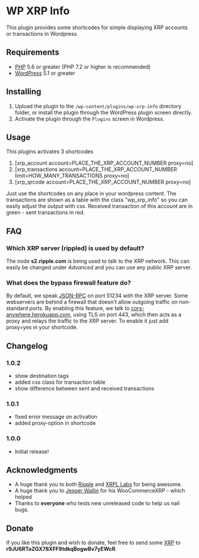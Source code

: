 # WP XRP Info

This plugin provides some shortcodes for simple displaying XRP accounts or transactions in Wordpress

## Requirements

* [PHP](https://php.net) 5.6 or greater (PHP 7.2 or higher is recommended)
* [WordPress](https://wordpress.org/) 5.1 or greater

## Installing

1. Upload the plugin to the `/wp-content/plugins/wp-xrp-info` directory folder, or install the plugin through the WordPress plugin screen directly.
1. Activate the plugin through the `Plugins` screen in Wordpress.

## Usage
This plugins activates 3 shortcodes
1. [xrp_account account=PLACE_THE_XRP_ACCOUNT_NUMBER proxy=no]
1. [xrp_transactions account=PLACE_THE_XRP_ACCOUNT_NUMBER limit=HOW_MANY_TRANSACTIONS proxy=no]
1. [xrp_qrcode account=PLACE_THE_XRP_ACCOUNT_NUMBER proxy=no]

Just use the shortcodes on any place in your wordpress content. The transactions are shown as a table with the class "wp_xrp_info" so you can
easily adjust the output with css. Received transaction of this account are in green - sent transactions in red.

## FAQ ##

### Which XRP server (rippled) is used by default?

The node **s2.ripple.com** is being used to talk to the XRP network. This can easily be changed under *Advanced* and you can use any public XRP server.

### What does the bypass firewall feature do?

By default, we speak [JSON-RPC](https://en.wikipedia.org/wiki/JSON#JSON-RPC) on port 51234 with the XRP server. 
Some webservers are behind a firewall that doesn't allow outgoing traffic on non-standard ports. 
By enabling this feature, we talk to [cors-anywhere.herokuapp.com](https://cors-anywhere.herokuapp.com/), using TLS on port 443, which then acts as a proxy and relays the traffic to the XRP server.
To enable it just add proxy=yes in your shortcode.

## Changelog

### 1.0.2
* show destination tags
* added css class for transaction table
* show difference between sent and received transactions

### 1.0.1
* fixed error message on activation
* added proxy-option in shortcode

### 1.0.0
* Initial release!

## Acknowledgments

* A huge thank you to both [Ripple](https://ripple.com/) and [XRPL Labs](https://xrpl-labs.com/) for being awesome.
* A huge thank you to [Jesper Wallin](https://twitter.com/empatogen) for his WooCommerceXRP - which helped
* Thanks to **everyone** who tests new unreleased code to help us nail bugs.

## Donate

If you like this plugin and wish to donate, feel free to send some [XRP](https://ripple.com/xrp) to **r9JU6RToZGX78XFF9tdkqBogwBv7yEWcR**.
